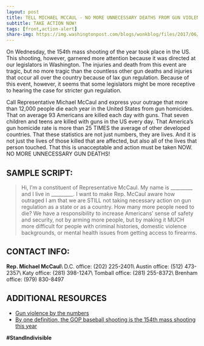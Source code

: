 ```yaml
---
layout: post
title: TELL MICHAEL MCCAUL - NO MORE UNNECESSARY DEATHS FROM GUN VIOLENCE
subtitle: TAKE ACTION NOW!
tags: [front,action-alert]
share-img: https://img.washingtonpost.com/blogs/wonkblog/files/2017/06/mass_shootings-1.png
---
```


On Wednesday, the 154th mass shooting of the year took place in the US. This shooting, however, garnered more attention because it was directed at our legislators in Washington. The injuries and death from this event are tragic, but no more tragic than the countless other gun deaths and injuries that occur all over the country because of lax gun regulation. Because of this event, however, it seems that some legislators might be more receptive to hearing the case for stricter gun regulation.

Call Representative Michael McCaul and express your outrage that more than 12,000 people die each year in the United States from gun homicides. That on average 93 Americans are killed each day with guns. That seven children and teens are killed with guns in the US every day. That America’s gun homicide rate is more than 25 TIMES the average of other developed countries. That these statistics are not just numbers, they are lives. And it is not just the lives of those killed that are affected, but also all of the lives that person touched. That this is unacceptable and action must be taken NOW. NO MORE UNNECESSARY GUN DEATHS!

## SAMPLE SCRIPT:

> Hi, I’m a constituent of Representative McCaul. My name is &#95;&#95;&#95;&#95;&#95;&#95;&#95;&#95;&#95; and I live in &#95;&#95;&#95;&#95;&#95;&#95;&#95;&#95;&#95;. I want to make Rep. McCaul aware how outraged I am that we are STILL not taking necessary action on gun regulation as a state or as a country. How many more people need to die? We have a responsibility to increase Americans’ sense of safety and security, not by arming more people, but by making it MUCH more difficult for people with criminal histories, domestic violence backgrounds, or mental health issues from getting access to firearms.

## CONTACT INFO:

**Rep. Michael McCaul**\\
D.C. office: (202) 225-2401\\
Austin office: (512) 473-2357\\
Katy office: (281) 398-1247\\
Tomball office: (281) 255-8372\\
Brenham office: (979) 830-8497

## ADDITIONAL RESOURCES

* [Gun violence by the numbers](https://everytownresearch.org/gun-violence-by-the-numbers/)
* [By one definition, the GOP baseball shooting is the 154th mass shooting this year](https://www.washingtonpost.com/news/wonk/wp/2017/06/14/the-gop-baseball-shooting-is-the-154th-mass-shooting-this-year/)

**#StandIndivisible**
